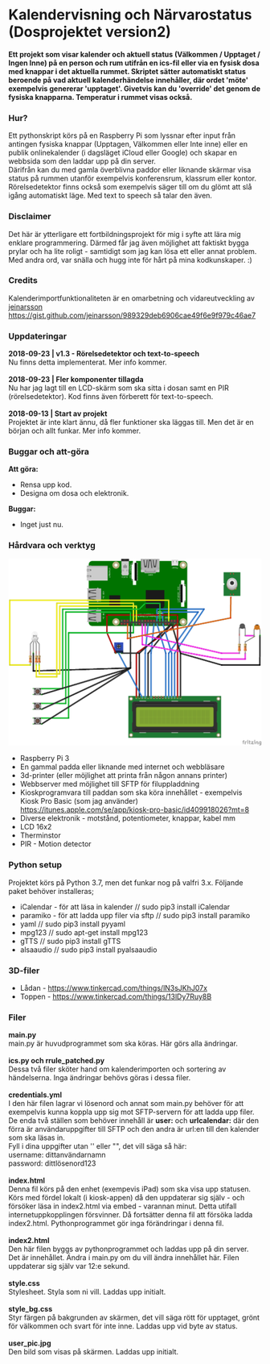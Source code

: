 # Kalendervisning och Närvarostatus (Dosprojektet version2)
__Ett projekt som visar kalender och aktuell status (Välkommen / Upptaget / Ingen Inne) på en person och rum utifrån en ics-fil eller via en fysisk dosa med knappar i det aktuella rummet. Skriptet sätter automatiskt status beroende på vad aktuell kalenderhändelse innehåller, där ordet 'möte' exempelvis genererar 'upptaget'. Givetvis kan du 'override' det genom de fysiska knapparna. Temperatur i rummet visas också.__

### Hur?
Ett pythonskript körs på en Raspberry Pi som lyssnar efter input från antingen fysiska knappar (Upptagen, Välkommen eller Inte inne) eller en publik onlinekalender (i dagsläget iCloud eller Google) och skapar en webbsida som den laddar upp på din server.<br />
Därifrån kan du med gamla överblivna paddor eller liknande skärmar visa status på rummen utanför exempelvis konferensrum, klassrum eller kontor.<br />
Rörelsedetektor finns också som exempelvis säger till om du glömt att slå igång automatiskt läge. Med text to speech så talar den även.

### Disclaimer
Det här är ytterligare ett fortbildningsprojekt för mig i syfte att lära mig enklare programmering. Därmed får jag även möjlighet att faktiskt bygga prylar och ha lite roligt - samtidigt som jag kan lösa ett eller annat problem. Med andra ord, var snälla och hugg inte för hårt på mina kodkunskaper. :)

### Credits
Kalenderimportfunktionaliteten är en omarbetning och vidareutveckling av [jeinarsson](https://gist.github.com/jeinarsson) https://gist.github.com/jeinarsson/989329deb6906cae49f6e9f979c46ae7

### Uppdateringar
__2018-09-23 | v1.3 - Rörelsedetektor och text-to-speech__<br />
Nu finns detta implementerat. Mer info kommer.<br /><br />
__2018-09-23 | Fler komponenter tillagda__<br />
Nu har jag lagt till en LCD-skärm som ska sitta i dosan samt en PIR (rörelsedetektor). Kod finns även förberett för text-to-speech.<br /><br />
__2018-09-13 | Start av projekt__<br />
Projektet är inte klart ännu, då fler funktioner ska läggas till. Men det är en början och allt funkar. Mer info kommer.

### Buggar och att-göra
__Att göra:__
* Rensa upp kod.
* Designa om dosa och elektronik.

__Buggar:__
* Inget just nu.

### Hårdvara och verktyg
![Hardware](https://github.com/mickekring/Kalendervisning-och-N-rvarostatus/raw/master/images/Dosan-v2_bb.png)
* Raspberry Pi 3
* En gammal padda eller liknande med internet och webbläsare
* 3d-printer (eller möjlighet att printa från någon annans printer)
* Webbserver med möjlighet till SFTP för filuppladdning
* Kioskprogramvara till paddan som ska köra innehållet - exempelvis Kiosk Pro Basic (som jag använder) https://itunes.apple.com/se/app/kiosk-pro-basic/id409918026?mt=8
* Diverse elektronik - motstånd, potentiometer, knappar, kabel mm
* LCD 16x2
* Therminstor
* PIR - Motion detector

### Python setup
Projektet körs på Python 3.7, men det funkar nog på valfri 3.x. Följande paket behöver installeras;
* iCalendar - för att läsa in kalender // sudo pip3 install iCalendar
* paramiko - för att ladda upp filer via sftp // sudo pip3 install paramiko
* yaml // sudo pip3 install pyyaml
* mpg123 // sudo apt-get install mpg123
* gTTS // sudo pip3 install gTTS
* alsaaudio // sudo pip3 install pyalsaaudio

### 3D-filer
* Lådan - https://www.tinkercad.com/things/lN3sJKhJ07x
* Toppen - https://www.tinkercad.com/things/13lDy7Ruy8B

### Filer
__main.py__<br />
main.py är huvudprogrammet som ska köras. Här görs alla ändringar.<br /><br />
__ics.py och rrule_patched.py__<br />
Dessa två filer sköter hand om kalenderimporten och sortering av händelserna. Inga ändringar behövs göras i dessa filer.<br /><br />
__credentials.yml__<br />
I den här filen lagrar vi lösenord och annat som main.py behöver för att exempelvis kunna koppla upp sig mot SFTP-servern för att ladda upp filer. De enda två ställen som behöver innehåll är __user:__ och __urlcalendar:__ där den förra är användaruppgifter till SFTP och den andra är url:en till den kalender som ska läsas in.<br />
Fyll i dina uppgifter utan '' eller "", det vill säga så här:<br />
username: dittanvändarnamn<br />
password: dittlösenord123<br /><br />
__index.html__<br />
Denna fil körs på den enhet (exempevis iPad) som ska visa upp statusen. Körs med fördel lokalt (i kiosk-appen) då den uppdaterar sig själv - och försöker läsa in index2.html via embed - varannan minut. Detta utifall internetuppkopplingen försvinner. Då fortsätter denna fil att försöka ladda index2.html. Pythonprogrammet gör inga förändringar i denna fil.<br /><br />
__index2.html__<br />
Den här filen byggs av pythonprogrammet och laddas upp på din server. Det är innehållet. Ändra i main.py om du vill ändra innehållet här. Filen uppdaterar sig själv var 12:e sekund.<br /><br />
__style.css__<br />
Stylesheet. Styla som ni vill. Laddas upp initialt.<br /><br />
__style_bg.css__</br>
Styr färgen på bakgrunden av skärmen, det vill säga rött för upptaget, grönt för välkommen och svart för inte inne. Laddas upp vid byte av status.<br /><br />
__user_pic.jpg__<br />
Den bild som visas på skärmen. Laddas upp initialt.

